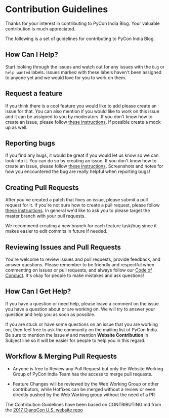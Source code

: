 # Contribution Guidelines

Thanks for your interest in contributing to PyCon India Blog. Your valuable contribution is much appreciated.

The following is a set of guidelines for contributing to PyCon India Blog.

## How Can I Help?

Start looking through the issues and watch out for any issues with the `bug` or `help wanted` labels. Issues marked with these labels haven't been assigned to anyone yet and we would love for you to work on them.

## Request a feature

If you think there is a cool feature you would like to add please create an issue for that. You can also mention if you would like to work on this issue and it can be assigned to you by moderators. If you don't know how to create an issue, please follow [these instructions](https://help.github.com/articles/creating-an-issue/). If possible create a mock up as well.

## Reporting bugs

If you find any bugs, it would be great if you would let us know so we can look into it. You can do so by creating an issue. If you don't know how to create an issue, please follow [these instructions](https://help.github.com/articles/creating-an-issue/). Screenshots and notes for how you encountered the bug are really helpful when reporting bugs!

## Creating Pull Requests

After you've created a patch that fixes an issue, please submit a pull request for it. If you're not sure how to create a pull request, please follow [these instructions](https://help.github.com/articles/creating-a-pull-request/). In general we'd like to ask you to please target the master branch with your pull requests.

We recommend creating a new branch for each feature task/bug since it makes easier to edit commits in future if needed.

## Reviewing Issues and Pull Requests

You're welcome to review issues and pull requests, provide feedback, and answer questions. Please remember to be friendly and respectful when commenting on issues or pull requests, and always follow our [Code of Conduct](https://in.pycon.org/2020/coc.html). It's okay for people to make mistakes and ask questions!


## How Can I Get Help?

If you have a question or need help, please leave a comment on the issue you have a question about or are working on. We will try to answer your question and help you as soon as possible.

If you are stuck or have some questions on an issue that you are working on, then feel free to ask the community on the mailing list of PyCon India. Be sure to mention the Issue # and mention **Website Contribution** in Subject line so it will be easier for people to help you in this regard.

## Workflow & Merging Pull Requests
<!--
- We will be using master branch for development and gh-pages branch for viewing the website directly using github pages

- Reviews to Pull Request created can be requested by mentioning **@pythonindia/pycon-2018-team** in the Pull Request body or comments
-->
- Anyone is free to Review any Pull Request but only the Website Working Group of PyCon India Team has the access to merge pull requests.

- Feature Changes will be reviewed by the Web Working Group or other contributors, while Hotfixes can be merged without a review or even directly pushed by the Web Working group without the need of a PR



The Contribution Guidelines have been based on CONTRIBUTING.md from the [2017 DjanoCon U.S. website repo](https://github.com/djangocon/2017.djangocon.us)
